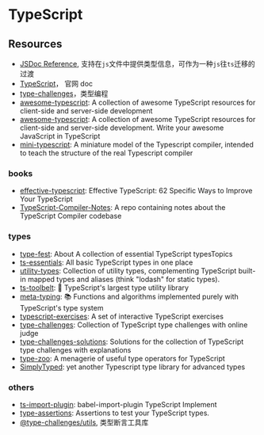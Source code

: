 # TypeScript

## Resources

- [JSDoc Reference](https://www.typescriptlang.org/docs/handbook/jsdoc-supported-types.html), 支持在`js`文件中提供类型信息，可作为一种`js`往`ts`迁移的过渡
- [TypeScript](https://www.typescriptlang.org/)， 官网 doc
- [type-challenges](https://github.com/type-challenges/type-challenges)，类型编程
- [awesome-typescript](https://github.com/semlinker/awesome-typescript): A collection of awesome TypeScript resources for client-side and server-side development
- [awesome-typescript](https://github.com/dzharii/awesome-typescript): A collection of awesome TypeScript resources for client-side and server-side development. Write your awesome JavaScript in TypeScript
- [mini-typescript](https://github.com/sandersn/mini-typescript): A miniature model of the Typescript compiler, intended to teach the structure of the real Typescript compiler

### books

- [effective-typescript](https://github.com/danvk/effective-typescript): Effective TypeScript: 62 Specific Ways to Improve Your TypeScript
- [TypeScript-Compiler-Notes](https://github.com/microsoft/TypeScript-Compiler-Notes): A repo containing notes about the TypeScript Compiler codebase

### types

- [type-fest](https://github.com/sindresorhus/type-fest): About A collection of essential TypeScript typesTopics
- [ts-essentials](https://github.com/ts-essentials/ts-essentials): All basic TypeScript types in one place
- [utility-types](https://github.com/piotrwitek/utility-types): Collection of utility types, complementing TypeScript built-in mapped types and aliases (think "lodash" for static types).
- [ts-toolbelt](https://github.com/millsp/ts-toolbelt): 👷 TypeScript's largest type utility library
- [meta-typing](https://github.com/ronami/meta-typing): 📚 Functions and algorithms implemented purely with TypeScript's type system
- [typescript-exercises](https://github.com/typescript-exercises/typescript-exercises): A set of interactive TypeScript exercises
- [type-challenges](https://github.com/type-challenges/type-challenges): Collection of TypeScript type challenges with online judge
- [type-challenges-solutions](https://github.com/ghaiklor/type-challenges-solutions): Solutions for the collection of TypeScript type challenges with explanations
- [type-zoo](https://github.com/pelotom/type-zoo): A menagerie of useful type operators for TypeScript
- [SimplyTyped](https://github.com/andnp/SimplyTyped): yet another Typescript type library for advanced types

### others

- [ts-import-plugin](https://github.com/stars/theniceangel/lists/typescript): babel-import-plugin TypeScript Implement
- [type-assertions](https://github.com/ForbesLindesay/type-assertions): Assertions to test your TypeScript types.
- [@type-challenges/utils](https://www.npmjs.com/package/@type-challenges/utils), 类型断言工具库